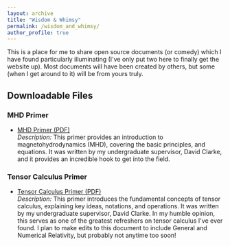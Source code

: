 ```yaml
---
layout: archive
title: "Wisdom & Whimsy"
permalink: /wisdom_and_whimsy/
author_profile: true
---
```


This is a place for me to share open source documents (or comedy) which I have found particularly illuminating (I've only put two here to finally get the website up). Most documents will have been created by others, but some (when I get around to it) will be from yours truly.

## Downloadable Files

### MHD Primer
- [MHD Primer (PDF)](/assets/Files/MHD_Primer.pdf)  
  *Description:* This primer provides an introduction to magnetohydrodynamics (MHD), covering the basic principles, and equations. It was written by my undergraduate supervisor, David Clarke, and it provides an incredible hook to get into the field.

### Tensor Calculus Primer
- [Tensor Calculus Primer (PDF)](/assets/Files/Tensor_Calculus_Primer.pdf)  
  *Description:* This primer introduces the fundamental concepts of tensor calculus, explaining key ideas, notations, and operations. It was written by my undergraduate supervisor, David Clarke. In my humble opinion, this serves as one of the greatest refreshers on tensor calculus I've ever found. I plan to make edits to this document to include General and Numerical Relativity, but probably not anytime too soon!